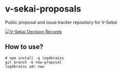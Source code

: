 # v-sekai-proposals
Public proposal and issue tracker repository for V-Sekai

[![V-Sekai Decision Records](http://URL-of-your-knowledge-base/badge.svg)](https://V-Sekai.github.io/v-sekai-proposals/log4brains/)

## How to use?

```
# npm install -g log4brains
git branch -b new-proposal
log4brains adr new
```